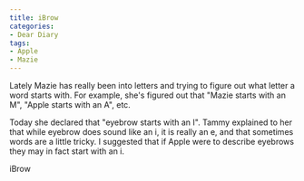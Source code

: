 ```yaml
---
title: iBrow
categories:
- Dear Diary
tags:
- Apple
- Mazie
---
```


Lately Mazie has really been into letters and trying to figure out what letter a word starts with. For example, she's figured out that "Mazie starts with an M", "Apple starts with an A", etc.

Today she declared that "eyebrow starts with an I". Tammy explained to her that while eyebrow does sound like an i, it is really an e, and that sometimes words are a little tricky. I suggested that if Apple were to describe eyebrows they may in fact start with an i.

iBrow
